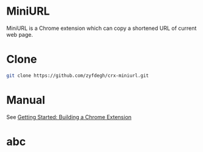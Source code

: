 # MiniURL

MiniURL is a Chrome extension which can copy a shortened URL of current web page.

# Clone

```sh
git clone https://github.com/zyfdegh/crx-miniurl.git
```
# Manual

See [Getting Started: Building a Chrome Extension](https://developer.chrome.com/extensions/getstarted)

# abc
